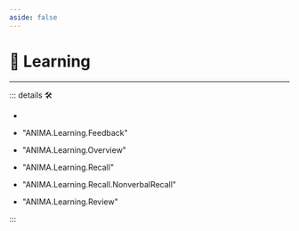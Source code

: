```yaml
---
aside: false
---
```

# 💜 <anima>Learning</anima>

---

<!-- =================================================== -->
<!-- =================================================== -->
<!-- =================================================== -->
<!-- =================================================== -->
<!-- =================================================== -->
::: details 🛠

-

- "ANIMA.Learning.Feedback"
- "ANIMA.Learning.Overview"
- "ANIMA.Learning.Recall"
- "ANIMA.Learning.Recall.NonverbalRecall"
- "ANIMA.Learning.Review"

:::
